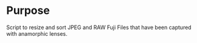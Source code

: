# Purpose

Script to resize and sort JPEG and RAW Fuji Files that have been captured with anamorphic lenses.